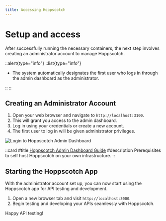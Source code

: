 ```yaml
---
title: Accessing Hoppscotch
---
```


# Setup and access

After successfully running the necessary containers, the next step involves creating an administrator account to manage Hoppscotch.

::alert{type="info"}
::list{type="info"}

- The system automatically designates the first user who logs in through the admin dashboard as the administrator.

::
::

## Creating an Administrator Account

1. Open your web browser and navigate to `http://localhost:3100`.
2. This will grant you access to the admin dashboard.
3. Log in using your credentials or create a new account.
4. The first user to log in will be given administrator privileges.

![Login to Hoppscotch Admin Dashboard](/images/self-host/community-edition/admin-dashboard-login.png)

::card
#title
[Hoppscotch Admin Dashboard Guide](/documentation/self-host/community-edition/admin-dashboard)
#description
Prerequisites to self host Hoppscotch on your own infrastructure.
::


## Starting the Hoppscotch App

With the administrator account set up, you can now start using the Hoppscotch app for API testing and development.

1. Open a new browser tab and visit `http://localhost:3000`.
2. Begin testing and developing your APIs seamlessly with Hoppscotch.

Happy API testing!

